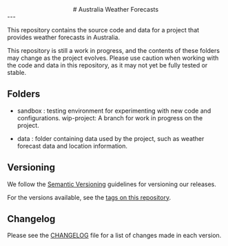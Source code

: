 <center> 
# Australia Weather Forecasts</center>
---


This repository contains the source code and data for a project that provides weather forecasts in Australia.

This repository is still a work in progress, and the contents of these folders may change as the project evolves. Please use caution when working with the code and data in this repository, as it may not yet be fully tested or stable.

## Folders

* sandbox : testing environment for experimenting with new code and configurations.
wip-project: A branch for work in progress on the project.

* data :  folder containing data used by the project, such as weather forecast data and location information.


## Versioning

We follow the [Semantic Versioning](https://semver.org/) guidelines for versioning our releases.

For the versions available, see the [tags on this repository](https://github.com/WeatherForecasterTeam/australia_weather_forecasts/tags).

## Changelog

Please see the [CHANGELOG](CHANGELOG.md) file for a list of changes made in each version.
